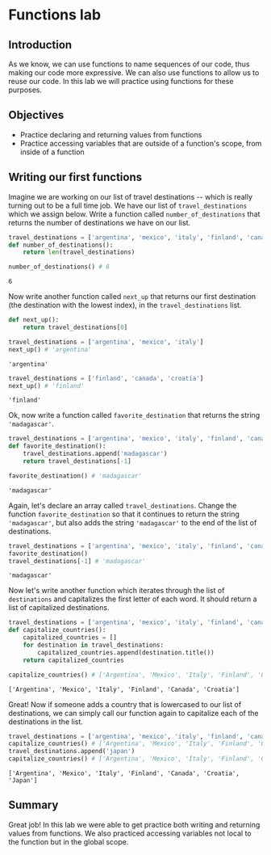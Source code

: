 
# Functions lab

## Introduction

As we know, we can use functions to name sequences of our code, thus making our code more expressive. We can also use functions to allow us to reuse our code. In this lab we will practice using functions for these purposes.

## Objectives

* Practice declaring and returning values from functions
* Practice accessing variables that are outside of a function's scope, from inside of a function

## Writing our first functions

Imagine we are working on our list of travel destinations -- which is really turning out to be a full time job. We have our list of `travel_destinations` which we assign below. Write a function called `number_of_destinations` that returns the number of destinations we have on our list.


```python
travel_destinations = ['argentina', 'mexico', 'italy', 'finland', 'canada', 'croatia']
def number_of_destinations():
    return len(travel_destinations)
```


```python
number_of_destinations() # 6
```




    6



Now write another function called `next_up` that returns our first destination (the destination with the lowest index), in the `travel_destinations` list.


```python
def next_up():
    return travel_destinations[0]
```


```python
travel_destinations = ['argentina', 'mexico', 'italy']
next_up() # 'argentina'
```




    'argentina'




```python
travel_destinations = ['finland', 'canada', 'croatia']
next_up() # 'finland'
```




    'finland'



Ok, now write a function called `favorite_destination` that returns the string `'madagascar'`.


```python
travel_destinations = ['argentina', 'mexico', 'italy', 'finland', 'canada', 'croatia']
def favorite_destination():
    travel_destinations.append('madagascar')
    return travel_destinations[-1]
```


```python
favorite_destination() # 'madagascar'
```




    'madagascar'



Again, let's declare an array called `travel_destinations`. Change the function `favorite_destination` so that it continues to return the string `'madagascar'`, but also adds the string `'madagascar'` to the end of the list of destinations.


```python
travel_destinations = ['argentina', 'mexico', 'italy', 'finland', 'canada', 'croatia']
favorite_destination()
travel_destinations[-1] # 'madagascar'
```




    'madagascar'



Now let's write another function which iterates through the list of `destinations` and capitalizes the first letter of each word. It should return a list of capitalized destinations.


```python
travel_destinations = ['argentina', 'mexico', 'italy', 'finland', 'canada', 'croatia']
def capitalize_countries():
    capitalized_countries = []
    for destination in travel_destinations:
        capitalized_countries.append(destination.title())
    return capitalized_countries
```


```python
capitalize_countries() # ['Argentina', 'Mexico', 'Italy', 'Finland', 'Canada', 'Croatia']
```




    ['Argentina', 'Mexico', 'Italy', 'Finland', 'Canada', 'Croatia']



Great! Now if someone adds a country that is lowercased to our list of destinations, we can simply call our function again to capitalize each of the destinations in the list.


```python
travel_destinations = ['argentina', 'mexico', 'italy', 'finland', 'canada', 'croatia']
capitalize_countries() # ['Argentina', 'Mexico', 'Italy', 'Finland', 'Canada', 'Croatia']
travel_destinations.append('japan')
capitalize_countries() # ['Argentina', 'Mexico', 'Italy', 'Finland', 'Canada', 'Croatia', 'Japan']
```




    ['Argentina', 'Mexico', 'Italy', 'Finland', 'Canada', 'Croatia', 'Japan']



## Summary

Great job! In this lab we were able to get practice both writing and returning values from functions. We also practiced accessing variables not local to the function but in the global scope.
